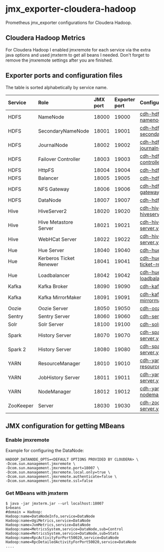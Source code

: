 # jmx_exporter-cloudera-hadoop

Prometheus jmx_exporter configurations for Cloudera Hadoop.

## Cloudera Hadoop Metrics

For Cloudera Hadoop I enabled jmxremote for each service via the extra java options and used jmxterm to get all beans I needed. Don't forget to remove the jmxremote settings after you are finished.

## Exporter ports and configuration files

The table is sorted alphabetically by service name.

| Service   | Role                    | JMX port  | Exporter port | Configuration file                          |
|:----------|:------------------------|:----------|:--------------|:--------------------------------------------|
| HDFS      | NameNode                | 18000     | 19000         | [cdh-hdfs-namenode.yaml][1]                 |
| HDFS      | SecondaryNameNode       | 18001     | 19001         | [cdh-hdfs-secondarynamenode.yaml][2]        |
| HDFS      | JournalNode             | 18002     | 19002         | [cdh-hdfs-journalnode.yaml][3]              |
| HDFS      | Failover Controller     | 18003     | 19003         | [cdh-hdfs-failover-controller.yaml][4]      |
| HDFS      | HttpFS                  | 18004     | 19004         | [cdh-hdfs-httpfs.yaml][5]                   |
| HDFS      | Balancer                | 18005     | 19005         | [cdh-hdfs-balancer.yaml][6]                 |
| HDFS      | NFS Gateway             | 18006     | 19006         | [cdh-hdfs-nfs-gateway.yaml][7]              |
| HDFS      | DataNode                | 18007     | 19007         | [cdh-hdfs-datanode.yaml][8]                 |
| Hive      | HiveServer2             | 18020     | 19020         | [cdh-hive-hiveserver2.yaml][9]              |
| Hive      | Hive Metastore Server   | 18021     | 19021         | [cdh-hive-metastore-server.yaml][10]        |
| Hive      | WebHCat Server          | 18022     | 19022         | [cdh-hive-webhcat-server.yaml][11]          |
| Hue       | Hue Server              | 18040     | 19040         | [cdh-hue-server.yaml][12]                   |
| Hue       | Kerberos Ticket Renewer | 18041     | 19041         | [cdh-hue-kerberos-ticket-renewer.yaml][13]  |
| Hue       | Loadbalancer            | 18042     | 19042         | [cdh-hue-loadbalancer.yaml][14]             |
| Kafka     | Kafka Broker            | 18090     | 19090         | [cdh-kafka-broker.yaml][15]                 |
| Kafka     | Kafka MirrorMaker       | 18091     | 19091         | [cdh-kafka-mirrormaker.yaml][16]            |
| Oozie     | Oozie Server            | 18050     | 19050         | [cdh-oozie-server.yaml][17]                 |
| Sentry    | Sentry Server           | 18060     | 19060         | [cdh-sentry-server.yaml][18]                |
| Solr      | Solr Server             | 18100     | 19100         | [cdh-solr-server.yaml][19]                  |
| Spark     | History Server          | 18070     | 19070         | [cdh-spark-history-server.yaml][20]         |
| Spark 2   | History Server          | 18080     | 19080         | [cdh-spark2-history-server.yaml][21]        |
| YARN      | ResourceManager         | 18010     | 19010         | [cdh-yarn-resourcemanager.yaml][22]         |
| YARN      | JobHistory Server       | 18011     | 19011         | [cdh-yarn-jobhistory-server.yaml][23]       |
| YARN      | NodeManager             | 18012     | 19012         | [cdh-yarn-nodemanager.yaml][24]             |
| ZooKeeper | Server                  | 18030     | 19030         | [cdh-zookeeper-server.yaml][25]             |

## JMX configuration for getting MBeans

### Enable jmxremote

Example for configuring the DataNode:

    HADOOP_DATANODE_OPTS=<DEFAULT OPTIONS PROVIDED BY CLOUDERA> \
    -Dcom.sun.management.jmxremote \
    -Dcom.sun.management.jmxremote.port=18007 \
    -Dcom.sun.management.jmxremote.local.only=true \
    -Dcom.sun.management.jmxremote.authenticate=false \
    -Dcom.sun.management.jmxremote.ssl=false

### Get MBeans with jmxterm

    $ java -jar jmxterm.jar --url localhost:18007
    $>beans
    #domain = Hadoop:
    Hadoop:name=DataNodeInfo,service=DataNode
    Hadoop:name=UgiMetrics,service=DataNode
    Hadoop:name=JvmMetrics,service=DataNode
    Hadoop:name=MetricsSystem,service=DataNode,sub=Control
    Hadoop:name=MetricsSystem,service=DataNode,sub=Stats
    Hadoop:name=RpcActivityForPort50020,service=DataNode
    Hadoop:name=RpcDetailedActivityForPort50020,service=DataNode
    ....

[1]: configuration/cdh-hdfs-namenode.yaml
[2]: configuration/cdh-hdfs-secondarynamenode.yaml
[3]: configuration/cdh-hdfs-journalnode.yaml
[4]: configuration/cdh-hdfs-failover-controller.yaml
[5]: configuration/cdh-hdfs-httpfs.yaml
[6]: configuration/cdh-hdfs-balancer.yaml
[7]: configuration/cdh-hdfs-nfs-gateway.yaml
[8]: configuration/cdh-hdfs-datanode.yaml
[9]: configuration/cdh-hive-hiveserver2.yaml
[10]: configuration/cdh-hive-metastore-server.yaml
[11]: configuration/cdh-hive-webhcat-server.yaml
[12]: configuration/cdh-hue-server.yaml
[13]: configuration/cdh-hue-kerberos-ticket-renewer.yaml
[14]: configuration/cdh-hue-loadbalancer.yaml
[15]: configuration/cdh-kafka-broker.yaml
[16]: configuration/cdh-kafka-mirrormaker.yaml
[17]: configuration/cdh-oozie-server.yaml
[18]: configuration/cdh-sentry-server.yaml
[19]: configuration/cdh-solr-server.yaml
[20]: configuration/cdh-spark-history-server.yaml
[21]: configuration/cdh-spark2-history-server.yaml
[22]: configuration/cdh-yarn-resourcemanager.yaml
[23]: configuration/cdh-yarn-jobhistory-server.yaml
[24]: configuration/cdh-yarn-nodemanager.yaml
[25]: configuration/cdh-zookeeper-server.yaml